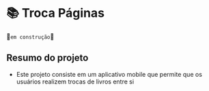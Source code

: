 # 📚 Troca Páginas
🚧`em construção`🚧

## Resumo do projeto
- Este projeto consiste em um aplicativo mobile que permite que os usuários realizem trocas de livros entre si
